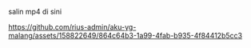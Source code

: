 salin mp4 di sini

https://github.com/rius-admin/aku-yg-malang/assets/158822649/864c64b3-1a99-4fab-b935-4f84412b5cc3

